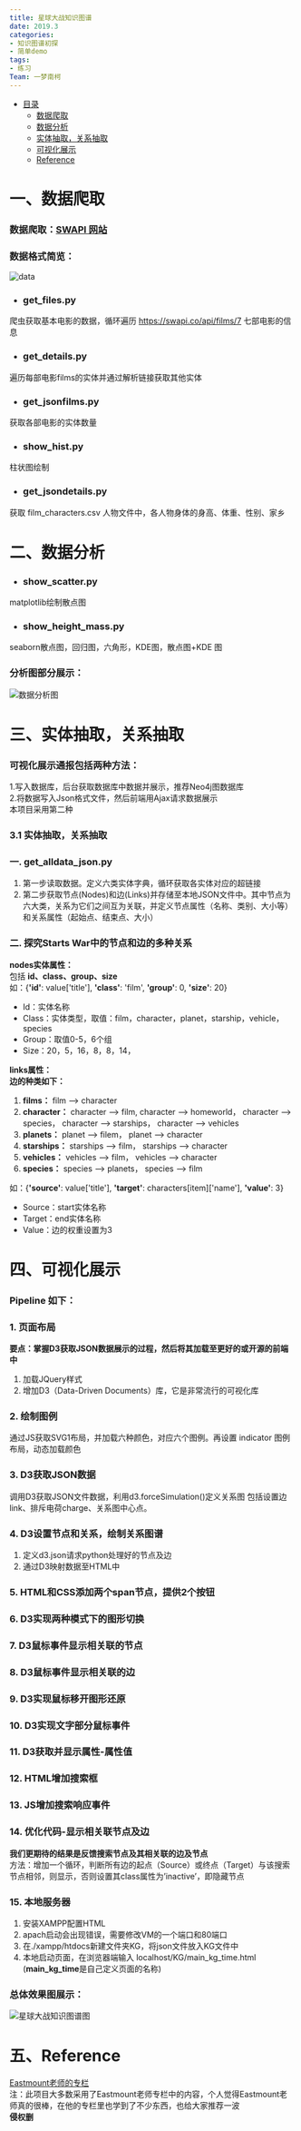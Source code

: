 ```yaml
---
title: 星球大战知识图谱  
date: 2019.3
categories:
- 知识图谱初探
- 简单demo
tags:
- 练习
Team: 一梦南柯
---
```

* [目录](#0)
   * [数据爬取](#1)
   * [数据分析](#2)
   * [实体抽取，关系抽取](#3)
   * [可视化展示](#4)
   * [Reference](#5)
 
<h1 id="1">一、数据爬取</h1>    

### 数据爬取：[SWAPI 网站](https://swapi.co/documentation)  
### 数据格式简览：  
![data]( https://github.com/WenRichard/Knowledge-Graph-Exploration/raw/master/Starts-War-Graph/image/data.png "Films提供的JSON格式数据") 
* ### get_files.py  
爬虫获取基本电影的数据，循环遍历 https://swapi.co/api/films/7 七部电影的信息  
* ### get_details.py  
遍历每部电影films的实体并通过解析链接获取其他实体  
* ### get_jsonfilms.py  
获取各部电影的实体数量  
* ### show_hist.py  
柱状图绘制
* ### get_jsondetails.py  
获取 film_characters.csv 人物文件中，各人物身体的身高、体重、性别、家乡

<h1 id="2">二、数据分析</h1> 

* ### show_scatter.py  
matplotlib绘制散点图  
* ### show_height_mass.py  
seaborn散点图，回归图，六角形，KDE图，散点图+KDE 图  
### 分析图部分展示：  
![数据分析图]( https://github.com/WenRichard/Knowledge-Graph-Exploration/raw/master/Starts-War-Graph/image/myplot1.png "分析图") 

<h1 id="3">三、实体抽取，关系抽取</h1> 

### 可视化展示通报包括两种方法：   
1.写入数据库，后台获取数据库中数据并展示，推荐Neo4j图数据库  
2.将数据写入Json格式文件，然后前端用Ajax请求数据展示    
本项目采用第二种  
### 3.1 实体抽取，关系抽取    
### 一. get_alldata_json.py  
  1.	第一步读取数据。定义六类实体字典，循环获取各实体对应的超链接  
  2.	第二步获取节点(Nodes)和边(Links)并存储至本地JSON文件中。其中节点为六大类，关系为它们之间互为关联，并定义节点属性（名称、类别、大小等）和关系属性（起始点、结束点、大小）  
### 二. 探究Starts War中的节点和边的多种关系  
**nodes实体属性：**  
包括 **id、class、group、size**  
如：{**'id'**: value['title'], **'class'**: 'film', **'group'**: 0, **'size'**: 20}  
- Id：实体名称
- Class：实体类型，取值：film，character，planet，starship，vehicle，species
- Group：取值0-5，6个组
- Size：20，5，16，8，8，14，

**links属性：**  
**边的种类如下：**  
1. **films：** film --> character 
2. **character：** character --> film, character --> homeworld， character --> species， character --> starships， character -->  vehicles  
3. **planets：** planet --> filem， planet --> character  
4. **starships：** starships --> film， starships --> character    
5. **vehicles：** vehicles --> film， vehicles --> character   
6. **species：** species --> planets， species --> film    

如：{**'source'**: value['title'], **'target'**: characters[item]['name'], **'value'**: 3}  
- Source：start实体名称
- Target：end实体名称
- Value：边的权重设置为3

<h1 id="1">四、可视化展示</h1>  

### Pipeline 如下：
### 1. 页面布局
**要点：掌握D3获取JSON数据展示的过程，然后将其加载至更好的或开源的前端中**
1.  加载JQuery样式  
2.  增加D3（Data-Driven Documents）库，它是非常流行的可视化库  
### 2. 绘制图例
通过JS获取SVG1布局，并加载六种颜色，对应六个图例。再设置 indicator 图例布局，动态加载颜色  
### 3. D3获取JSON数据
调用D3获取JSON文件数据，利用d3.forceSimulation()定义关系图 包括设置边link、排斥电荷charge、关系图中心点。
### 4. D3设置节点和关系，绘制关系图谱  
1. 定义d3.json请求python处理好的节点及边  
2. 通过D3映射数据至HTML中  
### 5. HTML和CSS添加两个span节点，提供2个按钮  
### 6. D3实现两种模式下的图形切换  
### 7. D3鼠标事件显示相关联的节点  
### 8. D3鼠标事件显示相关联的边  
### 9. D3实现鼠标移开图形还原  
### 10. D3实现文字部分鼠标事件  
### 11. D3获取并显示属性-属性值  
### 12. HTML增加搜索框  
### 13. JS增加搜索响应事件  
### 14. 优化代码-显示相关联节点及边  
**我们更期待的结果是反馈搜索节点及其相关联的边及节点**  
方法：增加一个循环，判断所有边的起点（Source）或终点（Target）与该搜索节点相邻，则显示，否则设置其class属性为’inactive’，即隐藏节点  
### 15. 本地服务器  
  1. 安装XAMPP配置HTML  
  2. apach启动会出现错误，需要修改VM的一个端口和80端口  
  3. 在./xampp/htdocs新建文件夹KG，将json文件放入KG文件中  
  4. 本地启动页面，在浏览器端输入 localhost/KG/main_kg_time.html (**main_kg_time**是自己定义页面的名称)    

### 总体效果图展示：
![星球大战知识图谱图]( https://github.com/WenRichard/Knowledge-Graph-Exploration/raw/master/Starts-War-Graph/image/graph.png "星球大战知识图谱图") 

<h1 id="5">五、Reference</h1> 

[Eastmount老师的专栏](https://blog.csdn.net/eastmount/article/category/8653277)  
注：此项目大多数采用了Eastmount老师专栏中的内容，个人觉得Eastmount老师真的很棒，在他的专栏里也学到了不少东西，也给大家推荐一波  
**侵权删**



